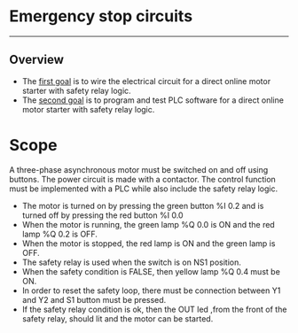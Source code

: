# Emergency stop circuits
_____________________________________
## Overview
-   The [first goal](Ex06/Subchapter04_01.md) is to wire the electrical circuit for a direct online motor starter with safety relay logic.
-   The [second goal](Ex06/Subchapter04_02.md)  is to program and test PLC software for a direct online motor starter with safety relay logic.

# Scope
A three-phase asynchronous motor must be switched on and off using buttons. The power circuit is made with a contactor. The control function must be implemented with a PLC while also include the safety relay logic.

- The motor is turned on by pressing the green button %I 0.2 and is turned off by pressing the red button %I 0.0
- When the motor is running, the green lamp %Q 0.0 is ON and the red lamp %Q 0.2 is OFF.
- When the motor is stopped, the red lamp is ON and the green lamp is OFF.
- The safety relay is used when the switch is on NS1 position.
- When the safety condition is FALSE, then yellow lamp %Q 0.4 must be ON.
- In order to reset the safety loop, there must be connection between Y1 and Y2 and S1 button must be pressed.
- If the safety relay condition is ok, then the OUT led ,from the front of the safety relay, should lit and the motor can be started.

